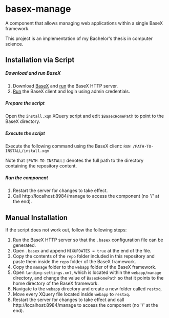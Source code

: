 # basex-manage

A component that allows managing web applications within a single BaseX framework. 

This project is an implementation of my Bachelor's thesis in computer science.


## Installation via Script ##

##### Download and run BaseX #####
1. Download [BaseX](www.basex.org) and [run](http://docs.basex.org/wiki/Startup#HTTP_Server) the BaseX HTTP server.
2. [Run](http://docs.basex.org/wiki/Startup#Client) the BaseX client and login using admin credentials.


##### Prepare the script #####
Open the `install.xqm` XQuery script and edit `$BasexHomePath` to point to the BaseX directory.


##### Execute the script #####
Execute the following command using the BaseX client:
```RUN /PATH-TO-INSTALL/install.xqm ```


 Note that `[PATH-TO-INSTALL]` denotes the full path to the directory containing the repository content.

 ##### Run the component #####
 1. Restart the server for changes to take effect.
 2. Call http://localhost:8984/manage to access the component (no '/' at the end).


## Manual Installation  ##
If the script does not work out, follow the following steps:

1. [Run](http://docs.basex.org/wiki/Startup#HTTP_Server) the BaseX HTTP server so that the `.basex` configuration file can be generated.
2. Open `.basex` and append `MIXUPDATES = true` at the end of the file.
3. Copy the contents of the `repo` folder included in this repository and paste them inside the `repo` folder of the BaseX framework.
4. Copy the `manage` folder to the `webapp` folder of the BaseX framework.
5. Open `landing-settings.xml`, which is located within the `webapp/manage` directory, and change the value of `BasexHomePath` so that it points to the home directory of the BaseX framework.
6. Navigate to the `webapp` directory and create a new folder called `restxq`.
7. Move every XQuery file located inside `webapp` to `restxq`.
8. Restart the server for changes to take effect and call http://localhost:8984/manage to access the component (no '/' at the end).